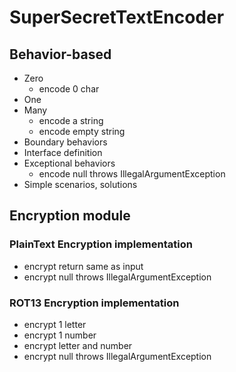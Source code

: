 # SuperSecretTextEncoder

## Behavior-based
- Zero
  - encode 0 char
- One
- Many
  - encode a string
  - encode empty string
- Boundary behaviors
- Interface definition
- Exceptional behaviors
  - encode null throws IllegalArgumentException
- Simple scenarios, solutions

## Encryption module

### PlainText Encryption implementation
- encrypt return same as input
- encrypt null throws IllegalArgumentException

### ROT13 Encryption implementation
- encrypt 1 letter
- encrypt 1 number
- encrypt letter and number
- encrypt null throws IllegalArgumentException
